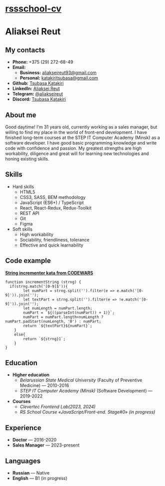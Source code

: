 # [rssschool-cv](https://tsubasakatakiri.github.io/rsschool-cv/cv)

# __Aliaksei Reut__

## __My contacts__

* __Phone:__ +375 (29) 272-68-49
* __Email:__
    + __Business:__ aliakseireut93@gmail.com
    + __Personal:__ katakiritsubasa@gmail.com
* __Github:__ [Tsubasa Katakiri](https://github.com/TsubasaKatakiri)
* __LinkedIn:__ [Aliaksei Reut](https://www.linkedin.com/in/aleksei-reut-bbb89824a/)
* __Telegram:__ [@aliakseireut](https://t.me/Aliaksei_Reut)
* __Discord:__ [Tsubasa Katakiri](discordapp.com/users/844284828114354186)

## __About me__

Good daytime! I'm 31 years old, currently working as a sales manager, but willing to find my place in the world of front-end development. I have finished long-term courses at the STEP IT Computer Academy (Minsk) as a software developer. I have good basic programming knowledge and write code with confidence and passion. My greatest strengths are high workability, diligence and great will for learning new technologies and honing existing skills.

## __Skills__

* Hard skills
    + HTML5
    + CSS3, SASS, BEM methodology
    + JavaScript (ES6+) / TypeScript
    + React, React-Redux, Redux-Toolkit
    + REST API
    + Git
    + Figma
* Soft skills
    + High workability
    + Sociability, friendliness, tolerance
    + Effective and quick learnability

## __Code example__

__[String incrementer kata from CODEWARS](https://www.codewars.com/kata/54a91a4883a7de5d7800009c/javascript)__

```
function incrementString (strng) {
  if(strng.match('[0-9]$')){
        let numPart = strng.split('').filter(e => e.match('[0-9]')).join('');
        let textPart = strng.split('').filter(e => !e.match('[0-9]')).join('');
        let numLength = numPart.length;
        numPart = `${((parseInt(numPart)) + 1)}`;
        numPart = numPart.length<numLength ? numPart.padStart(numLength, '0') : numPart;
        return `${textPart}${numPart}`;
    }
    else{
        return `${strng}1`;
    }
}
```

## __Education__

* __Higher education__
    + _Belarussian State Medical University_ (Faculty of Preventive Medicine) — 2010-2016
    + _STEP IT Computer Academy (Minsk)_ (Software Development) — 2019-2022
* __Courses__
    + _Clevertec Frontend Lab(2023, 2024)_
    + _RS School Course «JavaScript/Front-end. Stage#0» (in progress)_

## __Experience__   

* __Doctor__ — 2016-2020
* __Sales Manager__ — 2023-present

## __Languages__
* __Russian__ — Native
* __English__ — B1 (in progress)